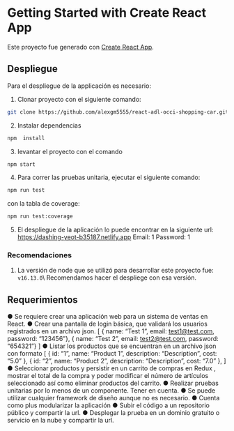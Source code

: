 # Getting Started with Create React App

Este proyecto fue generado con [Create React App](https://github.com/facebook/create-react-app).

## Despliegue
Para el despliegue de la applicación es necesario:

1. Clonar proyecto con el siguiente comando:
```bash
git clone https://github.com/alexgm5555/react-adl-occi-shopping-car.git
```
2. Instalar dependencias
```bash
npm  install
```
3. levantar el proyecto con el comando
```bash
npm start
```
4. Para correr las pruebas unitaria, ejecutar el siguiente comando: 
```bash
npm run test
```
con la tabla de coverage:
```bash
npm run test:coverage
```

5. El despliegue de la aplicación lo puede encontrar en la siguiente url: 
https://dashing-yeot-b35187.netlify.app
Email: 1
Password: 1

### Recomendaciones
1. La versión de node que se utilizó para desarrollar este proyecto fue:\
```v16.13.0```\  Recomendamos hacer el despliege con esa versión.

## Requerimientos
● Se requiere crear una aplicación web para un sistema de ventas en React.
● Crear una pantalla de login básica, que validará los usuarios registrados en un archivo json.
[
{ name: “Test 1”, email: test1@test.com, password: “123456”},
{ name: “Test 2”, email: test2@test.com, password: “654321”}
]
● Listar los productos que se encuentran en un archivo json con formato
[
{ id: “1”, name: “Product 1”, description: “Description”, cost: “5.0” },
{ id: “2”, name: “Product 2”, description: “Description”, cost: “7.0” },
]
● Seleccionar productos y persistir en un carrito de compras en Redux , mostrar el total de la
compra y poder modificar el número de artículos seleccionado así como eliminar productos del
carrito.
● Realizar pruebas unitarias por lo menos de un componente.
Tener en cuenta.
● Se puede utilizar cualquier framework de diseño aunque no es necesario.
● Cuenta como plus modularizar la aplicación
● Subir el código a un repositorio público y compartir la url.
● Desplegar la prueba en un dominio gratuito o servicio en la nube y compartir la url.